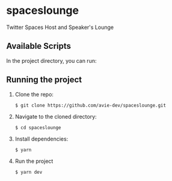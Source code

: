 # spaceslounge

Twitter Spaces Host and Speaker's Lounge

## Available Scripts

In the project directory, you can run:

## Running the project

1.  Clone the repo:

    ```console
    $ git clone https://github.com/avie-dev/spaceslounge.git
    ```

2.  Navigate to the cloned directory:

    ```console
    $ cd spaceslounge
    ```

3.  Install dependencies:

    ```console
    $ yarn
    ```

4.  Run the project

    ```console
    $ yarn dev
    ```
